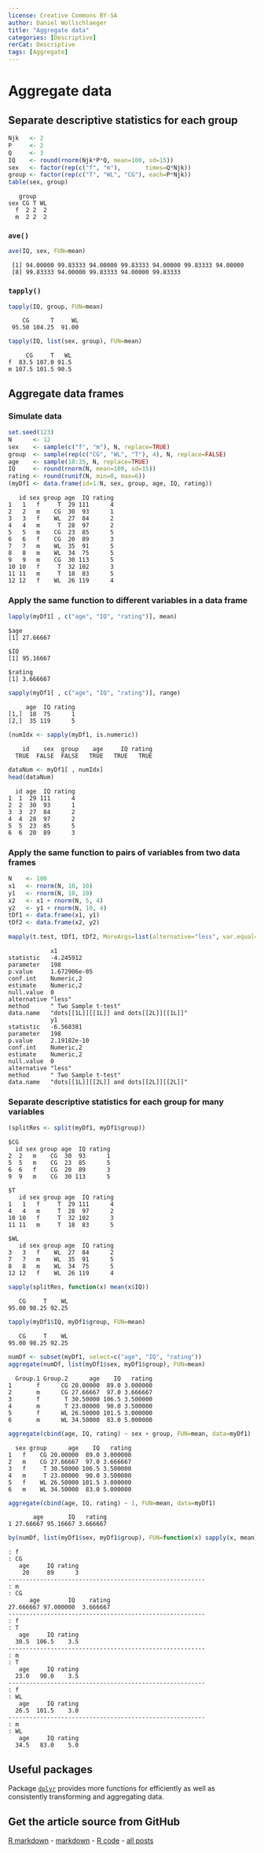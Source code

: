 ```yaml
---
license: Creative Commons BY-SA
author: Daniel Wollschlaeger
title: "Aggregate data"
categories: [Descriptive]
rerCat: Descriptive
tags: [Aggregate]
---
```


Aggregate data
=========================

Separate descriptive statistics for each group
-------------------------


```r
Njk   <- 2
P     <- 2
Q     <- 3
IQ    <- round(rnorm(Njk*P*Q, mean=100, sd=15))
sex   <- factor(rep(c("f", "m"),       times=Q*Njk))
group <- factor(rep(c("T", "WL", "CG"), each=P*Njk))
table(sex, group)
```

```
   group
sex CG T WL
  f  2 2  2
  m  2 2  2
```

### `ave()`


```r
ave(IQ, sex, FUN=mean)
```

```
 [1] 94.00000 99.83333 94.00000 99.83333 94.00000 99.83333 94.00000
 [8] 99.83333 94.00000 99.83333 94.00000 99.83333
```

### `tapply()`


```r
tapply(IQ, group, FUN=mean)
```

```
    CG      T     WL 
 95.50 104.25  91.00 
```

```r
tapply(IQ, list(sex, group), FUN=mean)
```

```
     CG     T   WL
f  83.5 107.0 91.5
m 107.5 101.5 90.5
```

Aggregate data frames
-------------------------

### Simulate data


```r
set.seed(123)
N      <- 12
sex    <- sample(c("f", "m"), N, replace=TRUE)
group  <- sample(rep(c("CG", "WL", "T"), 4), N, replace=FALSE)
age    <- sample(18:35, N, replace=TRUE)
IQ     <- round(rnorm(N, mean=100, sd=15))
rating <- round(runif(N, min=0, max=6))
(myDf1 <- data.frame(id=1:N, sex, group, age, IQ, rating))
```

```
   id sex group age  IQ rating
1   1   f     T  29 111      4
2   2   m    CG  30  93      1
3   3   f    WL  27  84      2
4   4   m     T  28  97      2
5   5   m    CG  23  85      5
6   6   f    CG  20  89      3
7   7   m    WL  35  91      5
8   8   m    WL  34  75      5
9   9   m    CG  30 113      5
10 10   f     T  32 102      3
11 11   m     T  18  83      5
12 12   f    WL  26 119      4
```

### Apply the same function to different variables in a data frame


```r
lapply(myDf1[ , c("age", "IQ", "rating")], mean)
```

```
$age
[1] 27.66667

$IQ
[1] 95.16667

$rating
[1] 3.666667
```

```r
sapply(myDf1[ , c("age", "IQ", "rating")], range)
```

```
     age  IQ rating
[1,]  18  75      1
[2,]  35 119      5
```


```r
(numIdx <- sapply(myDf1, is.numeric))
```

```
    id    sex  group    age     IQ rating 
  TRUE  FALSE  FALSE   TRUE   TRUE   TRUE 
```

```r
dataNum <- myDf1[ , numIdx]
head(dataNum)
```

```
  id age  IQ rating
1  1  29 111      4
2  2  30  93      1
3  3  27  84      2
4  4  28  97      2
5  5  23  85      5
6  6  20  89      3
```

### Apply the same function to pairs of variables from two data frames


```r
N    <- 100
x1   <- rnorm(N, 10, 10)
y1   <- rnorm(N, 10, 10)
x2   <- x1 + rnorm(N, 5, 4)
y2   <- y1 + rnorm(N, 10, 4)
tDf1 <- data.frame(x1, y1)
tDf2 <- data.frame(x2, y2)
```


```r
mapply(t.test, tDf1, tDf2, MoreArgs=list(alternative="less", var.equal=TRUE))
```

```
            x1                                     
statistic   -4.245912                              
parameter   198                                    
p.value     1.672906e-05                           
conf.int    Numeric,2                              
estimate    Numeric,2                              
null.value  0                                      
alternative "less"                                 
method      " Two Sample t-test"                   
data.name   "dots[[1L]][[1L]] and dots[[2L]][[1L]]"
            y1                                     
statistic   -6.568381                              
parameter   198                                    
p.value     2.19182e-10                            
conf.int    Numeric,2                              
estimate    Numeric,2                              
null.value  0                                      
alternative "less"                                 
method      " Two Sample t-test"                   
data.name   "dots[[1L]][[2L]] and dots[[2L]][[2L]]"
```

### Separate descriptive statistics for each group for many variables


```r
(splitRes <- split(myDf1, myDf1$group))
```

```
$CG
  id sex group age  IQ rating
2  2   m    CG  30  93      1
5  5   m    CG  23  85      5
6  6   f    CG  20  89      3
9  9   m    CG  30 113      5

$T
   id sex group age  IQ rating
1   1   f     T  29 111      4
4   4   m     T  28  97      2
10 10   f     T  32 102      3
11 11   m     T  18  83      5

$WL
   id sex group age  IQ rating
3   3   f    WL  27  84      2
7   7   m    WL  35  91      5
8   8   m    WL  34  75      5
12 12   f    WL  26 119      4
```

```r
sapply(splitRes, function(x) mean(x$IQ))
```

```
   CG     T    WL 
95.00 98.25 92.25 
```


```r
tapply(myDf1$IQ, myDf1$group, FUN=mean)
```

```
   CG     T    WL 
95.00 98.25 92.25 
```


```r
numDf <- subset(myDf1, select=c("age", "IQ", "rating"))
aggregate(numDf, list(myDf1$sex, myDf1$group), FUN=mean)
```

```
  Group.1 Group.2      age    IQ   rating
1       f      CG 20.00000  89.0 3.000000
2       m      CG 27.66667  97.0 3.666667
3       f       T 30.50000 106.5 3.500000
4       m       T 23.00000  90.0 3.500000
5       f      WL 26.50000 101.5 3.000000
6       m      WL 34.50000  83.0 5.000000
```

```r
aggregate(cbind(age, IQ, rating) ~ sex + group, FUN=mean, data=myDf1)
```

```
  sex group      age    IQ   rating
1   f    CG 20.00000  89.0 3.000000
2   m    CG 27.66667  97.0 3.666667
3   f     T 30.50000 106.5 3.500000
4   m     T 23.00000  90.0 3.500000
5   f    WL 26.50000 101.5 3.000000
6   m    WL 34.50000  83.0 5.000000
```

```r
aggregate(cbind(age, IQ, rating) ~ 1, FUN=mean, data=myDf1)
```

```
       age       IQ   rating
1 27.66667 95.16667 3.666667
```


```r
by(numDf, list(myDf1$sex, myDf1$group), FUN=function(x) sapply(x, mean))
```

```
: f
: CG
   age     IQ rating 
    20     89      3 
-------------------------------------------------------- 
: m
: CG
      age        IQ    rating 
27.666667 97.000000  3.666667 
-------------------------------------------------------- 
: f
: T
   age     IQ rating 
  30.5  106.5    3.5 
-------------------------------------------------------- 
: m
: T
   age     IQ rating 
  23.0   90.0    3.5 
-------------------------------------------------------- 
: f
: WL
   age     IQ rating 
  26.5  101.5    3.0 
-------------------------------------------------------- 
: m
: WL
   age     IQ rating 
  34.5   83.0    5.0 
```

Useful packages
-------------------------

Package [`dplyr`](http://cran.r-project.org/package=dplyr) provides more functions for efficiently as well as consistently transforming and aggregating data.

Get the article source from GitHub
----------------------------------------------

[R markdown](https://github.com/dwoll/RExRepos/raw/master/Rmd/aggregate.Rmd) - [markdown](https://github.com/dwoll/RExRepos/raw/master/md/aggregate.md) - [R code](https://github.com/dwoll/RExRepos/raw/master/R/aggregate.R) - [all posts](https://github.com/dwoll/RExRepos/)
